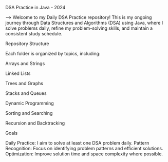 DSA Practice in Java - 2024

  --> Welcome to my Daily DSA Practice repository! This is my ongoing journey through Data Structures and Algorithms (DSA) using Java, where I solve problems daily, 
refine my problem-solving skills, and maintain a consistent study schedule.

Repository Structure

  Each folder is organized by topics, including:

Arrays and Strings

Linked Lists

Trees and Graphs

Stacks and Queues

Dynamic Programming

Sorting and Searching

Recursion and Backtracking

Goals

  Daily Practice: I aim to solve at least one DSA problem daily.
  Pattern Recognition: Focus on identifying problem patterns and efficient solutions.
  Optimization: Improve solution time and space complexity where possible.
